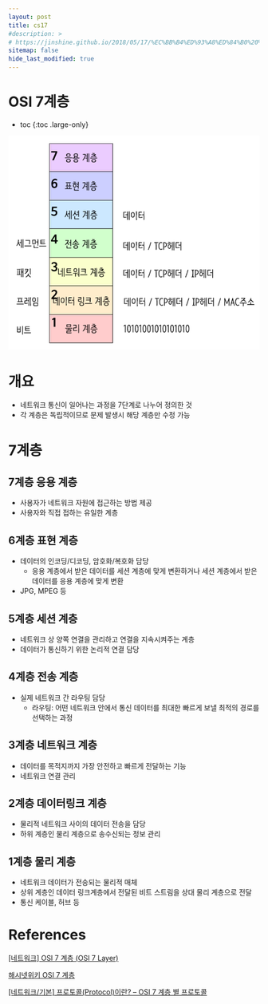 ```yaml
---
layout: post
title: cs17
#description: >
# https://jinshine.github.io/2018/05/17/%EC%BB%B4%ED%93%A8%ED%84%B0%20%EA%B8%B0%EC%B4%88/%EB%A9%94%EB%AA%A8%EB%A6%AC%EA%B5%AC%EC%A1%B0/
sitemap: false
hide_last_modified: true
---
```

# OSI 7계층

* toc
{:toc .large-only}

![](/assets/img/cs/osi7.png)

# 개요
- 네트워크 통신이 일어나는 과정을 7단계로 나누어 정의한 것
- 각 계층은 독립적이므로 문제 발생시 해당 계층만 수정 가능

# 7계층

## 7계층 응용 계층
- 사용자가 네트워크 자원에 접근하는 방법 제공
- 사용자와 직접 접하는 유일한 계층

## 6계층 표현 계층
- 데이터의 인코딩/디코딩, 암호화/복호화 담당
  - 응용 계층에서 받은 데이터를 세션 계층에 맞게 변환하거나 세션 계층에서 받은 데이터를 응용 계층에 맞게 변환
- JPG, MPEG 등

## 5계층 세션 계층
- 네트워크 상 양쪽 연결을 관리하고 연결을 지속시켜주는 계층
- 데이터가 통신하기 위한 논리적 연결 담당

## 4계층 전송 계층
- 실제 네트워크 간 라우팅 담당
  - 라우팅: 어떤 네트워크 안에서 통신 데이터를 최대한 빠르게 보낼 최적의 경로를 선택하는 과정

## 3계층 네트워크 계층
- 데이터를 목적지까지 가장 안전하고 빠르게 전달하는 기능
- 네트워크 연결 관리

## 2계층 데이터링크 계층
- 물리적 네트워크 사이의 데이터 전송을 담당
- 하위 계층인 물리 계층으로 송수신되는 정보 관리

## 1계층 물리 계층
- 네트워크 데이터가 전송되는 물리적 매체
- 상위 계층인 데이터 링크계층에서 전달된 비트 스트림을 상대 물리 계층으로 전달
- 통신 케이블, 허브 등

# References
[[네트워크] OSI 7 계층 (OSI 7 Layer)](https://backendcode.tistory.com/167)

[해시넷위키 OSI 7 계층](http://wiki.hash.kr/index.php/OSI_7_%EA%B3%84%EC%B8%B5)

[[네트워크/기본] 프로토콜(Protocol)이란? – OSI 7 계층 별 프로토콜](https://hanamon.kr/%EB%84%A4%ED%8A%B8%EC%9B%8C%ED%81%AC-%EA%B8%B0%EB%B3%B8-%ED%94%84%EB%A1%9C%ED%86%A0%EC%BD%9C%EC%9D%B4%EB%9E%80-osi-7-%EA%B3%84%EC%B8%B5-%EB%B3%84-%ED%94%84%EB%A1%9C%ED%86%A0%EC%BD%9C/)